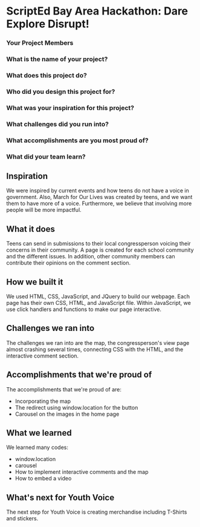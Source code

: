 # ScriptEd Bay Area Hackathon: Dare Explore Disrupt!

### Your Project Members

### What is the name of your project?    

### What does this project do?

### Who did you design this project for?

### What was your inspiration for this project?

### What challenges did you run into?

### What accomplishments are you most proud of?

### What did your team learn?

## Inspiration

We were inspired by current events and how teens do not have a voice in government. Also, March for Our Lives was created by teens, and we want them to have more of a voice. Furthermore, we believe that involving more people will be more impactful. 

## What it does

Teens can send in submissions to their local congressperson voicing their concerns in their community. A page is created for each school community and the different issues. In addition, other community members can contribute their opinions on the comment section. 

## How we built it

We used HTML, CSS, JavaScript, and JQuery to build our webpage. Each page has their own CSS, HTML, and JavaScript file. Within JavaScript, we use click handlers and functions to make our page interactive. 

## Challenges we ran into

The challenges we ran into are the map, the congressperson's view page almost crashing several times, connecting CSS with the HTML, and the interactive comment section. 

## Accomplishments that we're proud of

The accomplishments that we're proud of are:
- Incorporating the map
- The redirect using window.location for the button 
- Carousel on the images in the home page 

## What we learned

We learned many codes:
- window.location 
- carousel 
- How to implement interactive comments and the map 
- How to embed a video 

## What's next for Youth Voice

The next step for Youth Voice is creating merchandise including T-Shirts and stickers. 









